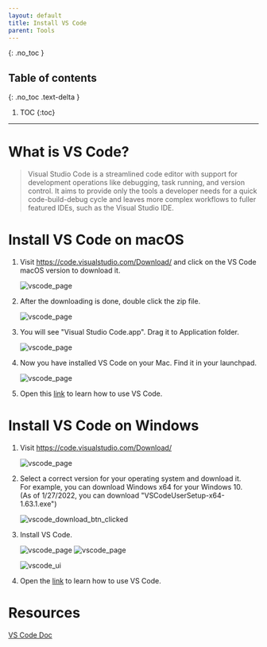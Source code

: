 ```yaml
---
layout: default
title: Install VS Code
parent: Tools
---
```



{: .no_toc }

## Table of contents
{: .no_toc .text-delta }

1. TOC
{:toc}

---

# What is VS Code?

> Visual Studio Code is a streamlined code editor with support for development operations like debugging, task running, and version control. It aims to provide only the tools a developer needs for a quick code-build-debug cycle and leaves more complex workflows to fuller featured IDEs, such as the Visual Studio IDE.

# Install VS Code on macOS

1. Visit <https://code.visualstudio.com/Download/> and click on the VS Code macOS version to download it.

   ![vscode_page](/assets/images/tools/vscode/VScode_download_page.png)

2. After the downloading is done, double click the zip file.

   ![vscode_page](/assets/images/tools/vscode/vscode_mac_package.png)

3. You will see "Visual Studio Code.app". Drag it to Application folder.

   ![vscode_page](/assets/images/tools/vscode/vscode_mac_install.png)

4. Now you have installed VS Code on your Mac. Find it in your launchpad.

   ![vscode_page](/assets/images/tools/vscode/vscode_mac_home.png)

5. Open this [link](https://code.visualstudio.com/docs/?dv=osx) to learn how to use VS Code.

# Install VS Code on Windows

1. Visit <https://code.visualstudio.com/Download/>

   ![vscode_page](/assets/images/tools/vscode/vscode_page.png)

2. Select a correct version for your operating system and download it.  
   For example, you can download Windows x64 for your Windows 10.  
   (As of 1/27/2022, you can download "VSCodeUserSetup-x64-1.63.1.exe")

   ![vscode_download_btn_clicked](/assets/images/tools/vscode/vscode_download_btn_clicked.png)

3. Install VS Code.

   ![vscode_page](/assets/images/tools/vscode/setup_vscode.png)
   ![vscode_page](/assets/images/tools/vscode/completing_setup_vscode.png)

   ![vscode_ui](/assets/images/tools/vscode/vscode_ui.png)

4. Open the [link](https://code.visualstudio.com/docs/) to learn how to use VS Code.

# Resources

[VS Code Doc](https://code.visualstudio.com/docs)
